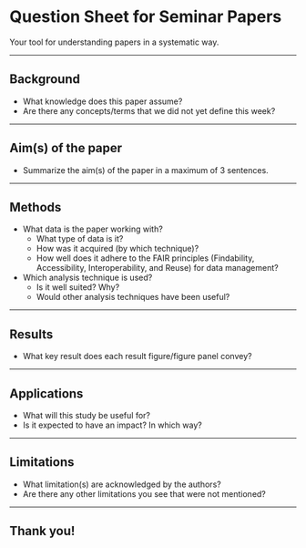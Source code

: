 # Question Sheet for Seminar Papers

Your tool for understanding papers in a systematic way.

---

## Background

- What knowledge does this paper assume?
- Are there any concepts/terms that we did not yet define this week?

---

## Aim(s) of the paper

- Summarize the aim(s) of the paper in a maximum of 3 sentences.

---

## Methods

- What data is the paper working with?
  - What type of data is it?
  - How was it acquired (by which technique)?
  - How well does it adhere to the FAIR principles (Findability, Accessibility, Interoperability, and Reuse) for data management?
- Which analysis technique is used?
  - Is it well suited? Why?
  - Would other analysis techniques have been useful?

---

## Results

- What key result does each result figure/figure panel convey?

---

## Applications

- What will this study be useful for?
- Is it expected to have an impact? In which way?

---

## Limitations

- What limitation(s) are acknowledged by the authors?
- Are there any other limitations you see that were not mentioned?

---

## Thank you!
